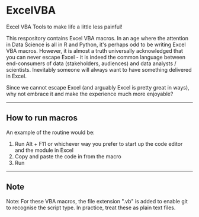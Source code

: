 # ExcelVBA
Excel VBA Tools to make life a little less painful!

This respository contains Excel VBA macros. In an age where the attention in Data Science is all in R and Python, it's perhaps odd to be writing Excel VBA macros. However, it is almost a truth universally acknowledged that you can never escape Excel - it is indeed the common language between end-consumers of data (stakeholders, audiences) and data analysts / scientists. Inevitably someone will always want to have something delivered in Excel. 

Since we cannot escape Excel (and arguably Excel is pretty great in ways), why not embrace it and make the experience much more enjoyable? 

---

## How to run macros

 An example of the routine would be: 
1. Run Alt + F11 or whichever way you prefer to start up the code editor and the module in Excel
2. Copy and paste the code in from the macro
3. Run

---

## Note

Note: For these VBA macros, the file extension ".vb" is added to enable git to recognise the script type. In practice, treat these as plain text files.
